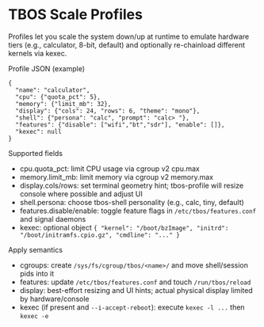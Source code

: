# TBOS Scale Profiles

Profiles let you scale the system down/up at runtime to emulate hardware tiers (e.g., calculator, 8-bit, default) and optionally re-chainload different kernels via kexec.

Profile JSON (example)
```
{
  "name": "calculator",
  "cpu": {"quota_pct": 5},
  "memory": {"limit_mb": 32},
  "display": {"cols": 24, "rows": 6, "theme": "mono"},
  "shell": {"persona": "calc", "prompt": "calc> "},
  "features": {"disable": ["wifi","bt","sdr"], "enable": []},
  "kexec": null
}
```

Supported fields
- cpu.quota_pct: limit CPU usage via cgroup v2 cpu.max
- memory.limit_mb: limit memory via cgroup v2 memory.max
- display.cols/rows: set terminal geometry hint; tbos-profile will resize console where possible and adjust UI
- shell.persona: choose tbos-shell personality (e.g., calc, tiny, default)
- features.disable/enable: toggle feature flags in `/etc/tbos/features.conf` and signal daemons
- kexec: optional object `{ "kernel": "/boot/bzImage", "initrd": "/boot/initramfs.cpio.gz", "cmdline": "..." }`

Apply semantics
- cgroups: create `/sys/fs/cgroup/tbos/<name>/` and move shell/session pids into it
- features: update `/etc/tbos/features.conf` and touch `/run/tbos/reload`
- display: best-effort resizing and UI hints; actual physical display limited by hardware/console
- kexec (if present and `--i-accept-reboot`): execute `kexec -l ...` then `kexec -e`
